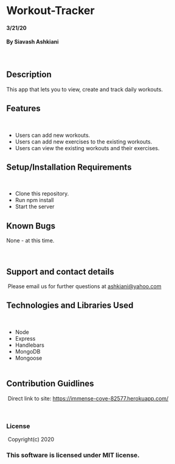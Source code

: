 # Workout-Tracker
####  3/21/20
#### By Siavash Ashkiani
​
## Description
This app that lets you to view, create and track daily workouts.

## Features
​
* Users can add new workouts.
* Users can add new exercises to the existing workouts.
* Users can view the existing workouts and their exercises.

## Setup/Installation Requirements
​
* Clone this repository.
* Run npm install
* Start the server
​
​
## Known Bugs

None - at this time​.

​
## Support and contact details
​
Please email us for further questions at ashkiani@yahoo.com
​
## Technologies and Libraries Used
​
* Node
* Express
* Handlebars
* MongoDB
* Mongoose  
​
## Contribution Guidlines 
​
Direct link to site: https://immense-cove-82577.herokuapp.com/

​
### License
​
Copyright(c) 2020 
​
### This software is licensed under MIT license.
